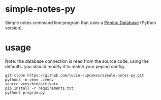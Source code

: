 # simple-notes-py
Simple notes command line program that uses a [Pepino Database](https://github.com/lucie-cupcakes/pepino) (Python version)

# usage
Note: the database connection is read from the source code, using the defaults. you should modify it to match your pepino config.

	git clone https://github.com/lucie-cupcakes/simple-notes-py.git
	python3 -m venv ./venv
	source venv/bin/activate
	pip install -r requirements.txt
	python3 program.py

